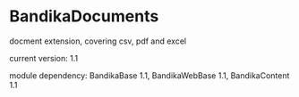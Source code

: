 # BandikaDocuments

docment extension, covering csv, pdf and excel

current version: 1.1

module dependency: 
    BandikaBase 1.1,
    BandikaWebBase 1.1,
    BandikaContent 1.1
